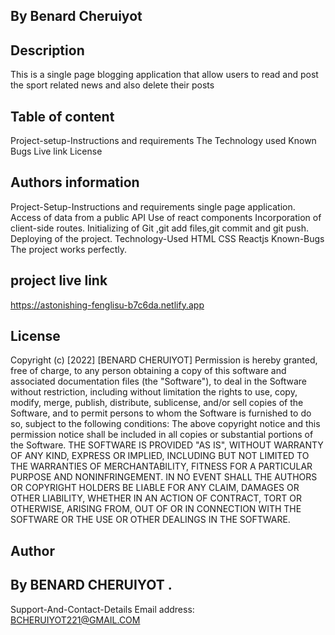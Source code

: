 
## By Benard Cheruiyot
## Description
This is a single page blogging application that allow users to read and post the sport related news and also delete their posts

## Table of content
Project-setup-Instructions and requirements
The Technology used
Known Bugs
Live link
License
## Authors information
Project-Setup-Instructions and requirements
single page application.
Access of data from a public API
Use of react components
Incorporation of client-side routes.
Initializing of Git ,git add files,git commit and git push.
Deploying of the project.
Technology-Used
HTML
CSS
Reactjs
Known-Bugs
The project works perfectly.

## project live link
 https://astonishing-fenglisu-b7c6da.netlify.app

## License
Copyright (c) [2022] [BENARD CHERUIYOT] Permission is hereby granted, free of charge, to any person obtaining a copy of this software and associated documentation files (the "Software"), to deal in the Software without restriction, including without limitation the rights to use, copy, modify, merge, publish, distribute, sublicense, and/or sell copies of the Software, and to permit persons to whom the Software is furnished to do so, subject to the following conditions: The above copyright notice and this permission notice shall be included in all copies or substantial portions of the Software. THE SOFTWARE IS PROVIDED "AS IS", WITHOUT WARRANTY OF ANY KIND, EXPRESS OR IMPLIED, INCLUDING BUT NOT LIMITED TO THE WARRANTIES OF MERCHANTABILITY, FITNESS FOR A PARTICULAR PURPOSE AND NONINFRINGEMENT. IN NO EVENT SHALL THE AUTHORS OR COPYRIGHT HOLDERS BE LIABLE FOR ANY CLAIM, DAMAGES OR OTHER LIABILITY, WHETHER IN AN ACTION OF CONTRACT, TORT OR OTHERWISE, ARISING FROM, OUT OF OR IN CONNECTION WITH THE SOFTWARE OR THE USE OR OTHER DEALINGS IN THE SOFTWARE.

## Author
## By BENARD CHERUIYOT .

Support-And-Contact-Details
Email address: BCHERUIYOT221@GMAIL.COM